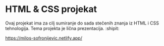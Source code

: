 # HTML & CSS projekat
Ovaj projekat ima za cilj sumiranje do sada stečenih znanja iz HTML i CSS tehnologija.
Tema projekta je lična prezentacija. :shipit:

https://milos-sofronijevic.netlify.app/
